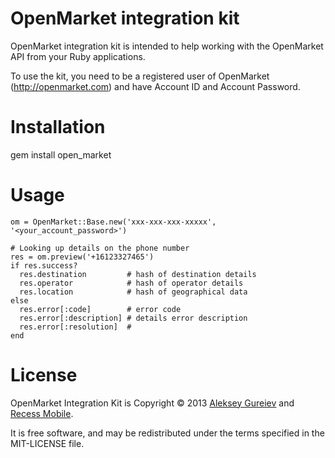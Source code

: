 OpenMarket integration kit
===========================

OpenMarket integration kit is intended to help working with the OpenMarket API
from your Ruby applications.

To use the kit, you need to be a registered user of OpenMarket (http://openmarket.com)
and have Account ID and Account Password.


Installation
============

  gem install open_market


Usage
=====

    om = OpenMarket::Base.new('xxx-xxx-xxx-xxxxx', '<your_account_password>')

    # Looking up details on the phone number
    res = om.preview('+16123327465')
    if res.success?
      res.destination         # hash of destination details
      res.operator            # hash of operator details
      res.location            # hash of geographical data
    else
      res.error[:code]        # error code
      res.error[:description] # details error description
      res.error[:resolution]  #
    end


License
=======

OpenMarket Integration Kit is Copyright © 2013 [Aleksey Gureiev](mailto:spyromus@noizeramp.com) and [Recess Mobile](http://recess.im/).

It is free software, and may be redistributed under the terms specified in the MIT-LICENSE file.
